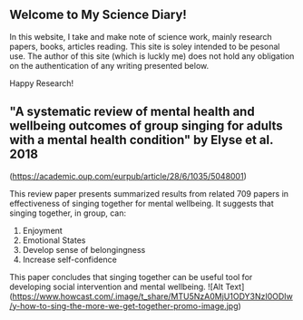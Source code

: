 ## Welcome to My Science Diary!

In this website, I take and make note of science work, mainly research papers, books, articles reading. This site is soley intended to be pesonal use. The author of this site (which is luckly me) does not hold any obligation on the authentication of any writing presented below. 

Happy Research!

## "A systematic review of mental health and wellbeing outcomes of group singing for adults with a mental health condition" by Elyse et al. 2018
(https://academic.oup.com/eurpub/article/28/6/1035/5048001)

This review paper presents summarized results from related 709 papers in effectiveness of singing together for mental wellbeing. It suggests that singing together,
in group, can:
1. Enjoyment
2. Emotional States
3. Develop sense of belongingness
4. Increase self-confidence

This paper concludes that singing together can be useful tool for developing social intervention and mental wellbeing.
![Alt Text] (https://www.howcast.com/.image/t_share/MTU5NzA0MjU1ODY3NzI0ODIw/y-how-to-sing-the-more-we-get-together-promo-image.jpg)




